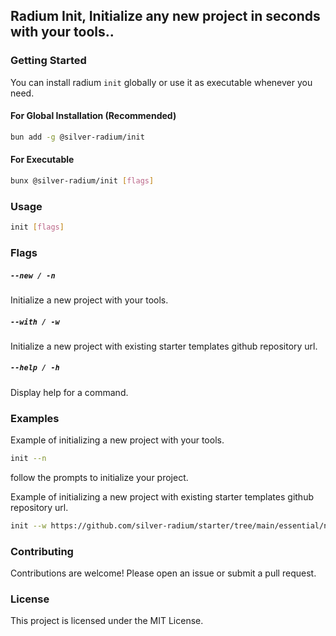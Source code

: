 ## Radium Init, Initialize any new project in seconds with your tools..

### Getting Started

You can install radium `init` globally or use it as executable whenever you need.

#### For Global Installation (Recommended)

```bash
bun add -g @silver-radium/init
```
#### For Executable

```bash
bunx @silver-radium/init [flags]
```

### Usage

```bash
init [flags]
```

### Flags

##### `--new / -n`

Initialize a new project with your tools.

##### `--with / -w`

Initialize a new project with existing starter templates github repository url.

##### `--help / -h`

Display help for a command.

### Examples

Example of initializing a new project with your tools.

```bash
init --n
```
follow the prompts to initialize your project.

Example of initializing a new project with existing starter templates github repository url.

```bash
init --w https://github.com/silver-radium/starter/tree/main/essential/next
```

### Contributing

Contributions are welcome! Please open an issue or submit a pull request.

### License

This project is licensed under the MIT License. 